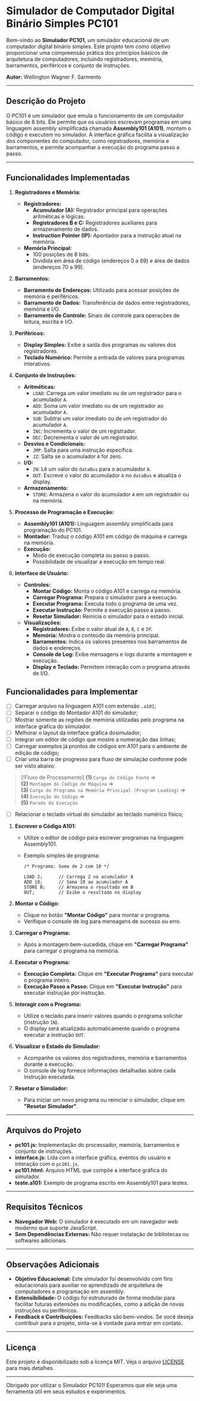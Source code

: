 # Simulador de Computador Digital Binário Simples PC101

Bem-vindo ao **Simulador PC101**, um simulador educacional de um computador digital binário simples. Este projeto tem como objetivo proporcionar uma compreensão prática dos princípios básicos de arquitetura de computadores, incluindo registradores, memória, barramentos, periféricos e conjunto de instruções.

**Autor:** Wellington Wagner F. Sarmento

---

## Descrição do Projeto

O PC101 é um simulador que emula o funcionamento de um computador básico de 8 bits. Ele permite que os usuários escrevam programas em uma linguagem assembly simplificada chamada **Assembly101 (A101)**, montem o código e executem no simulador. A interface gráfica facilita a visualização dos componentes do computador, como registradores, memória e barramentos, e permite acompanhar a execução do programa passo a passo.

---

## Funcionalidades Implementadas

1. **Registradores e Memória:**
   - **Registradores:**
     - **Acumulador (A):** Registrador principal para operações aritméticas e lógicas.
     - **Registradores B e C:** Registradores auxiliares para armazenamento de dados.
     - **Instruction Pointer (IP):** Apontador para a instrução atual na memória.
   - **Memória Principal:**
     - 100 posições de 8 bits.
     - Dividida em área de código (endereços 0 a 69) e área de dados (endereços 70 a 99).

2. **Barramentos:**
   - **Barramento de Endereços:** Utilizado para acessar posições de memória e periféricos.
   - **Barramento de Dados:** Transferência de dados entre registradores, memória e I/O.
   - **Barramento de Controle:** Sinais de controle para operações de leitura, escrita e I/O.

3. **Periféricos:**
   - **Display Simples:** Exibe a saída dos programas ou valores dos registradores.
   - **Teclado Numérico:** Permite a entrada de valores para programas interativos.

4. **Conjunto de Instruções:**
   - **Aritméticas:**
     - `LOAD`: Carrega um valor imediato ou de um registrador para o acumulador `A`.
     - `ADD`: Soma um valor imediato ou de um registrador ao acumulador `A`.
     - `SUB`: Subtrai um valor imediato ou de um registrador do acumulador `A`.
     - `INC`: Incrementa o valor de um registrador.
     - `DEC`: Decrementa o valor de um registrador.
   - **Desvios e Condicionais:**
     - `JMP`: Salta para uma instrução específica.
     - `JZ`: Salta se o acumulador `A` for zero.
   - **I/O:**
     - `IN`: Lê um valor do `dataBus` para o acumulador `A`.
     - `OUT`: Escreve o valor do acumulador `A` no `dataBus` e atualiza o display.
   - **Armazenamento:**
     - `STORE`: Armazena o valor do acumulador `A` em um registrador ou na memória.

5. **Processo de Programação e Execução:**
   - **Assembly101 (A101):** Linguagem assembly simplificada para programação do PC101.
   - **Montador:** Traduz o código A101 em código de máquina e carrega na memória.
   - **Execução:**
     - Modo de execução completa ou passo a passo.
     - Possibilidade de visualizar a execução em tempo real.

6. **Interface de Usuário:**
   - **Controles:**
     - **Montar Código:** Monta o código A101 e carrega na memória.
     - **Carregar Programa:** Prepara o simulador para a execução.
     - **Executar Programa:** Executa todo o programa de uma vez.
     - **Executar Instrução:** Permite a execução passo a passo.
     - **Resetar Simulador:** Reinicia o simulador para o estado inicial.
   - **Visualizações:**
     - **Registradores:** Exibe o valor atual de `A`, `B`, `C` e `IP`.
     - **Memória:** Mostra o conteúdo da memória principal.
     - **Barramentos:** Indica os valores presentes nos barramentos de dados e endereços.
     - **Console de Log:** Exibe mensagens e logs durante a montagem e execução.
     - **Display e Teclado:** Permitem interação com o programa através de I/O.


## Funcionalidades para Implementar

- [ ] Carregar arquivo na linguagem A101 com extensão `.a101`;
- [ ] Separar o código do Montador A101 do simulador;
- [ ] Mostrar somente as regiões de memória utilizadas pelo programa na interface gráfica do siimulador.
- [ ] Melhorar o layout da interface gráfica dosimulador;
- [ ] Integrar um editor de código que mostre a numeração das linhas;
- [ ] Carregar exemplos já prontos de códigos em A101 para o ambiente de edição de código;
- [ ] Criar uma barra de progresso para fluxo de simulação conforme pode ser visto abaixo:
> [!Fluxo de Procesamento]
> **(1)** `Carga do Código Fonte` =>  
**(2)** `Montagem do Código de Máquina` =>  
**(3)** `Carga do Programa na Memória Principal (Program Loading)` =>  
**(4)** `Execução do Código` =>  
**(5)** `Parada da Execução`

- [ ] Relacionar o teclado virtual do simulador ao teclado numérico físico;

1. **Escrever o Código A101:**
   - Utilize o editor de código para escrever programas na linguagem Assembly101.
   - Exemplo simples de programa:

     ```assembly
     /* Programa: Soma de 2 com 10 */

     LOAD 2;      // Carrega 2 no acumulador A
     ADD 10;      // Soma 10 ao acumulador A
     STORE B;     // Armazena o resultado em B
     OUT;         // Exibe o resultado no display
     ```

2. **Montar o Código:**
   - Clique no botão **"Montar Código"** para montar o programa.
   - Verifique o console de log para mensagens de sucesso ou erro.

3. **Carregar o Programa:**
   - Após a montagem bem-sucedida, clique em **"Carregar Programa"** para carregar o programa na memória.

4. **Executar o Programa:**
   - **Execução Completa:** Clique em **"Executar Programa"** para executar o programa inteiro.
   - **Execução Passo a Passo:** Clique em **"Executar Instrução"** para executar instrução por instrução.

5. **Interagir com o Programa:**
   - Utilize o teclado para inserir valores quando o programa solicitar (instrução `IN`).
   - O display será atualizado automaticamente quando o programa executar a instrução `OUT`.

6. **Visualizar o Estado do Simulador:**
   - Acompanhe os valores dos registradores, memória e barramentos durante a execução.
   - O console de log fornece informações detalhadas sobre cada instrução executada.

7. **Resetar o Simulador:**
   - Para iniciar um novo programa ou reiniciar o simulador, clique em **"Resetar Simulador"**.

---

## Arquivos do Projeto

- **pc101.js:** Implementação do processador, memória, barramentos e conjunto de instruções.
- **interface.js:** Lida com a interface gráfica, eventos do usuário e interação com o `pc101.js`.
- **pc101.html:** Arquivo HTML que compõe a interface gráfica do simulador.
- **teste.a101:** Exemplo de programa escrito em Assembly101 para testes.

---

## Requisitos Técnicos

- **Navegador Web:** O simulador é executado em um navegador web moderno que suporte JavaScript.
- **Sem Dependências Externas:** Não requer instalação de bibliotecas ou softwares adicionais.

---

## Observações Adicionais

- **Objetivo Educacional:** Este simulador foi desenvolvido com fins educacionais para auxiliar no aprendizado de arquitetura de computadores e programação em assembly.
- **Extensibilidade:** O código foi estruturado de forma modular para facilitar futuras extensões ou modificações, como a adição de novas instruções ou periféricos.
- **Feedback e Contribuições:** Feedbacks são bem-vindos. Se você deseja contribuir para o projeto, sinta-se à vontade para entrar em contato.

---

## Licença

Este projeto é disponibilizado sob a licença MIT. Veja o arquivo [LICENSE](LICENSE) para mais detalhes.

---

Obrigado por utilizar o Simulador PC101! Esperamos que ele seja uma ferramenta útil em seus estudos e experimentos.
